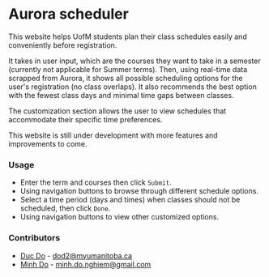 # Aurora scheduler

This website helps UofM students plan their class schedules easily and conveniently before registration. 

It takes in user input, which are the courses they want to take in a semester (currently not applicable for Summer terms). Then, using real-time data scrapped from Aurora, it shows all possible scheduling options for the user's registration (no class overlaps). It also recommends the best option with the fewest class days and minimal time gaps between classes. 

The customization section allows the user to view schedules that accommodate their specific time preferences.

This website is still under development with more features and improvements to come.

### Usage

* Enter the term and courses then click `Submit`.
* Using navigation buttons to browse through different schedule options.
* Select a time period (days and times) when classes should not be scheduled, then click `Done`.
* Using navigation buttons to view other customized options.

### Contributors

* [Duc Do](https://github.com/ducdonghiem) - dod2@myumanitoba.ca
* [Minh Do](https://github.com/DNgMinh) - minh.do.nghiem@gmail.com